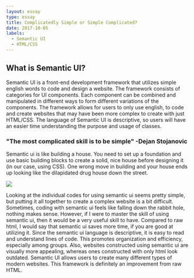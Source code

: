```yaml
---
layout: essay
type: essay
title: Complicatedly Simple or Simple Complicated?
date: 2017-10-05
labels:
  - Semantic UI
  - HTML/CSS
---
```


## What is Semantic UI?

Semantic UI is a front-end development framework that utilizes simple english words to code and design a website. The framework consists of categories for UI components. Each component can be combined and manipulated in different ways to form different variations of the components. The framework allows for users to only use english, to code and create websites that may have been more complex to create with just HTML/CSS. The language of Semantic UI is descriptive, so users will have an easier time understanding the purpose and usage of classes.

### "The most complicated skill is to be simple" -Dejan Stojanovic

Semantic ui is like building a house. You need to set up a foundation and use basic building blocks to create a solid, nice house before designing it (in our case, using CSS). One wrong move in building and your house ends up looking like the dilapidated drug house down the street. 

<img class = "ui medium centered image" src = "https://mykukun.com/wp-content/uploads/2016/07/BuildingYourHouse-1-1022x767.jpg">

Looking at the individual codes for using semantic ui seems pretty simple, but putting it all together to create a complex website is a bit difficult. Sometimes, coding with semantic ui feels like falling down the rabbit hole, nothing makes sense. However, if I were to master the skill of using semantic ui, then it would be a very useful skill to have. Compared to raw html, I would say that semantic ui saves more time, if you are good at utilizing it. Since the semantic ui language is descriptive, it is easy to read and understand lines of code. This promotes organization and efficiency, especially among groups. Also, websites constructed using semantic ui are visually more appealing, whereas ones constructed with only html look outdated. Semantic UI allows users to create many different types of modern websites. This framework is definitely an improvement from raw HTML.
